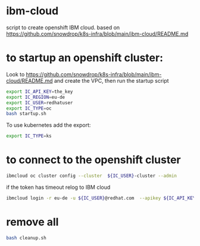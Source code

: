 # ibm-cloud
script to create openshift IBM cloud.
based on https://github.com/snowdrop/k8s-infra/blob/main/ibm-cloud/README.md

# to startup an openshift cluster:

Look to https://github.com/snowdrop/k8s-infra/blob/main/ibm-cloud/README.md
and create the VPC, then run the startup script
```bash
export IC_API_KEY=the_key
export IC_REGION=eu-de
export IC_USER=redhatuser
export IC_TYPE=oc
bash startup.sh
```

To use kubernetes add the export:
```bash
export IC_TYPE=ks
```

# to connect to the openshift cluster
```bash
ibmcloud oc cluster config --cluster  ${IC_USER}-cluster --admin
```
if the token has timeout relog to IBM cloud
```bash
ibmcloud login -r eu-de -u ${IC_USER}@redhat.com  --apikey ${IC_API_KEY} --sso
```

# remove all
```bash
bash cleanup.sh
```
